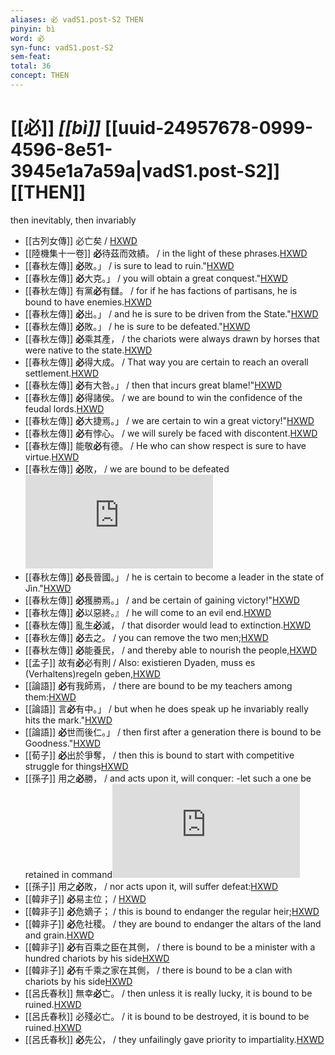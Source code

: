 ```yaml
---
aliases: 必 vadS1.post-S2 THEN
pinyin: bì
word: 必
syn-func: vadS1.post-S2
sem-feat: 
total: 36
concept: THEN 
---
```

# [[必]] *[[bì]]*  [[uuid-24957678-0999-4596-8e51-3945e1a7a59a|vadS1.post-S2]] [[THEN]]
then inevitably, then invariably
 - [[古列女傳]] 必亡矣 / [HXWD](https://hxwd.org/textview.html?location=CH1c0897_CHANT_007-1a.37)
 - [[陸機集十一卷]] **必**待茲而效績。 / in the light of these phrases.[HXWD](https://hxwd.org/textview.html?location=CH2b1575_CHANT_001-9a.9)
 - [[春秋左傳]] **必**敗。」 / is sure to lead to ruin."[HXWD](https://hxwd.org/textview.html?location=KR1e0001_tls_002-273a.1)
 - [[春秋左傳]] **必**大克。」 / you will obtain a great conquest."[HXWD](https://hxwd.org/textview.html?location=KR1e0001_tls_005-129a.9)
 - [[春秋左傳]] 有黨**必**有讎。 / for if he has factions of partisans, he is bound to have enemies.[HXWD](https://hxwd.org/textview.html?location=KR1e0001_tls_005-155a.7)
 - [[春秋左傳]] **必**出。」 / and he is sure to be driven from the State."[HXWD](https://hxwd.org/textview.html?location=KR1e0001_tls_005-172a.8)
 - [[春秋左傳]] **必**敗。」 / he is sure to be defeated."[HXWD](https://hxwd.org/textview.html?location=KR1e0001_tls_005-205a.14)
 - [[春秋左傳]] **必**乘其產， / the chariots were always drawn by horses that were native to the state.[HXWD](https://hxwd.org/textview.html?location=KR1e0001_tls_005-236a.20)
 - [[春秋左傳]] **必**得大成。 / That way you are certain to reach an overall settlement.[HXWD](https://hxwd.org/textview.html?location=KR1e0001_tls_005-240a.26)
 - [[春秋左傳]] **必**有大咎。」 / then that incurs great blame!"[HXWD](https://hxwd.org/textview.html?location=KR1e0001_tls_005-372a.46)
 - [[春秋左傳]] **必**得諸侯。 / we are bound to win the confidence of the feudal lords.[HXWD](https://hxwd.org/textview.html?location=KR1e0001_tls_005-481a.18)
 - [[春秋左傳]] **必**大捷焉。」 / we are certain to win a great victory!"[HXWD](https://hxwd.org/textview.html?location=KR1e0001_tls_005-557a.1)
 - [[春秋左傳]] **必**有悖心。 / we will surely be faced with discontent.[HXWD](https://hxwd.org/textview.html?location=KR1e0001_tls_005-557a.17)
 - [[春秋左傳]] 能敬**必**有德。 / He who can show respect is sure to have virtue.[HXWD](https://hxwd.org/textview.html?location=KR1e0001_tls_005-586a.13)
 - [[春秋左傳]] **必**敗， / we are bound to be defeated![HXWD](https://hxwd.org/textview.html?location=KR1e0001_tls_007-231a.26)
 - [[春秋左傳]] **必**長晉國。」 / he is certain to become a leader in the state of Jìn."[HXWD](https://hxwd.org/textview.html?location=KR1e0001_tls_007-234a.1)
 - [[春秋左傳]] **必**獲勝焉。」 / and be certain of gaining victory!"[HXWD](https://hxwd.org/textview.html?location=KR1e0001_tls_008-358a.22)
 - [[春秋左傳]] **必**以惡終。』 / he will come to an evil end.[HXWD](https://hxwd.org/textview.html?location=KR1e0001_tls_009-671a.10)
 - [[春秋左傳]] 亂生**必**滅， / that disorder would lead to extinction.[HXWD](https://hxwd.org/textview.html?location=KR1e0001_tls_009-685a.16)
 - [[春秋左傳]] **必**去之。 / you can remove the two men;[HXWD](https://hxwd.org/textview.html?location=KR1e0001_tls_009-687a.42)
 - [[春秋左傳]] **必**能養民， / and thereby able to nourish the people,[HXWD](https://hxwd.org/textview.html?location=KR1e0001_tls_009-689a.12)
 - [[孟子]] 故有**必**必有則 / Also: existieren Dyaden, muss es (Verhaltens)regeln geben,[HXWD](https://hxwd.org/textview.html?location=KR1h0001_tls_011-29a.41)
 - [[論語]] **必**有我師焉， / there are bound to be my teachers among them:[HXWD](https://hxwd.org/textview.html?location=KR1h0004_tls_007-26a.4)
 - [[論語]] 言**必**有中。」 / but when he does speak up he invariably really hits the mark."[HXWD](https://hxwd.org/textview.html?location=KR1h0004_tls_011-17a.1)
 - [[論語]] **必**世而後仁。」 / then first after a generation there is bound to be Goodness."[HXWD](https://hxwd.org/textview.html?location=KR1h0004_tls_013-20a.1)
 - [[荀子]] **必**出於爭奪， / then this is bound to start with competitive struggle for things[HXWD](https://hxwd.org/textview.html?location=KR3a0002_tls_023-1a.21)
 - [[孫子]] 用之**必**勝， / and acts upon it, will conquer: -let such a one be retained in command![HXWD](https://hxwd.org/textview.html?location=KR3b0003_tls_001-3a.3)
 - [[孫子]] 用之**必**敗， / nor acts upon it, will suffer defeat:[HXWD](https://hxwd.org/textview.html?location=KR3b0003_tls_001-3a.6)
 - [[韓非子]] **必**易主位； / [HXWD](https://hxwd.org/textview.html?location=KR3c0005_tls_004-1a.6)
 - [[韓非子]] **必**危嫡子； / this is bound to endanger the regular heir;[HXWD](https://hxwd.org/textview.html?location=KR3c0005_tls_004-2a.3)
 - [[韓非子]] **必**危社稷。 / they are bound to endanger the altars of the land and grain.[HXWD](https://hxwd.org/textview.html?location=KR3c0005_tls_004-2a.5)
 - [[韓非子]] **必**有百乘之臣在其側， / there is bound to be a minister with a hundred chariots by his side[HXWD](https://hxwd.org/textview.html?location=KR3c0005_tls_004-3a.3)
 - [[韓非子]] **必**有千乘之家在其側， / there is bound to be a clan with chariots by his side[HXWD](https://hxwd.org/textview.html?location=KR3c0005_tls_004-3a.6)
 - [[呂氏春秋]] 無幸**必**亡。 / then unless it is really lucky, it is bound to be ruined.[HXWD](https://hxwd.org/textview.html?location=KR3j0009_tls_001-11a.23)
 - [[呂氏春秋]] 必殘必亡。 / it is bound to be destroyed, it is bound to be ruined.[HXWD](https://hxwd.org/textview.html?location=KR3j0009_tls_001-16a.43)
 - [[呂氏春秋]] **必**先公， / they unfailingly gave priority to impartiality.[HXWD](https://hxwd.org/textview.html?location=KR3j0009_tls_001-20a.4)